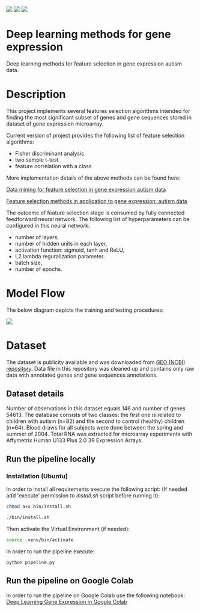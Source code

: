 ![](https://img.shields.io/badge/Python-3.6-blue.svg) ![](https://img.shields.io/badge/NumPy-1.14.2-blue.svg) ![](https://img.shields.io/badge/License-MIT-blue.svg)

# Deep learning methods for gene expression
Deep learning methods for feature selection in gene expression autism data.
# Description
This project implements several features selection algorithms intended for finding the most significant subset of genes and gene sequences stored in dataset of gene expression microarray. 

Current version of project provides the following list of feature selection algorithms:
* Fisher discriminant analysis
* two sample t-test
* feature correlation with a class
  
More implementation details of the above methods can be found here:

[Data mining for feature selection in gene expression autism data](http://www.sciencedirect.com/science/article/pii/S0957417414005259)

[Feature selection methods in application to gene expression: autism data](http://www.pe.org.pl/articles/2014/8/47.pdf)

The outcome of feature selection stage is consumed by fully connected feedforward neural network. The following list of hyperparameters can be configured in this neural network:
* number of layers,
* number of hidden units in each layer,
* activation function: sigmoid, tanh and ReLU,
* L2 lambda reguralization parameter.
* batch size,
* number of epochs.

# Model Flow
The below diagram depicts the training and testing procedures:

![](pics/model_flow.png)

# Dataset

The dataset is publicity available and was downloaded from [GEO (NCBI) repository](https://www.ncbi.nlm.nih.gov/sites/GDSbrowser?acc=GDS4431). Data file in this repository was cleaned up and contains only raw data with annotated genes and gene sequences annotations.

## Dataset details
Number of observations in this dataset equals 146 and number of genes 54613. The database consists of two classes: the first one is related to children with autism (n=82) and the second to control (healthy) children (n=64). Blood draws for all subjects were done between the spring and  summer  of  2004.  Total  RNA  was  extracted  for  microarray experiments with Affymetrix Human U133 Plus 2.0 39 Expression Arrays. 


## Run the pipeline locally

### Installation (Ubuntu)

In order to install all requirements execute the following script:
(If needed add 'execute' permission to *install.sh* script before running it):
```bash
chmod a+x bin/install.sh
```

```bash
./bin/install.sh
```

Then activate the Virtual Environment (if needed):
```bash
source .venv/bin/activate
```
In order to run the pipeline execute:
```
python pipeline.py
```

## Run the pipeline on Google Colab
In order to run the pipeline on Google Colab use the following notebook:
[Deep Learning Gene Expression in Google Colab](https://github.com/tlatkowski/deep-learning-gene-expression/blob/master/colab/deep_learning_feature_selection.ipynb)